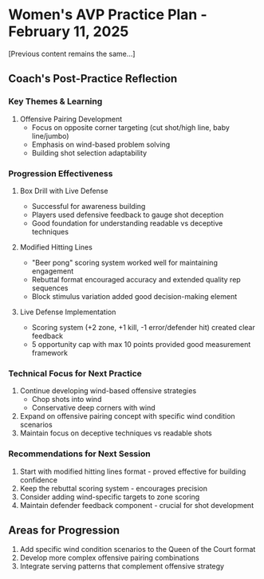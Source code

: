 # Women's AVP Practice Plan - February 11, 2025

[Previous content remains the same...]

## Coach's Post-Practice Reflection

### Key Themes & Learning
1. Offensive Pairing Development
   - Focus on opposite corner targeting (cut shot/high line, baby line/jumbo)
   - Emphasis on wind-based problem solving
   - Building shot selection adaptability

### Progression Effectiveness
1. Box Drill with Live Defense
   - Successful for awareness building
   - Players used defensive feedback to gauge shot deception
   - Good foundation for understanding readable vs deceptive techniques

2. Modified Hitting Lines
   - "Beer pong" scoring system worked well for maintaining engagement
   - Rebuttal format encouraged accuracy and extended quality rep sequences
   - Block stimulus variation added good decision-making element

3. Live Defense Implementation
   - Scoring system (+2 zone, +1 kill, -1 error/defender hit) created clear feedback
   - 5 opportunity cap with max 10 points provided good measurement framework

### Technical Focus for Next Practice
1. Continue developing wind-based offensive strategies
   - Chop shots into wind
   - Conservative deep corners with wind
2. Expand on offensive pairing concept with specific wind condition scenarios
3. Maintain focus on deceptive techniques vs readable shots

### Recommendations for Next Session
1. Start with modified hitting lines format - proved effective for building confidence
2. Keep the rebuttal scoring system - encourages precision
3. Consider adding wind-specific targets to zone scoring
4. Maintain defender feedback component - crucial for shot development

## Areas for Progression
1. Add specific wind condition scenarios to the Queen of the Court format
2. Develop more complex offensive pairing combinations
3. Integrate serving patterns that complement offensive strategy
